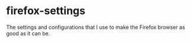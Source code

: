 # firefox-settings
The settings and configurations that I use to make the Firefox browser as good as it can be.
